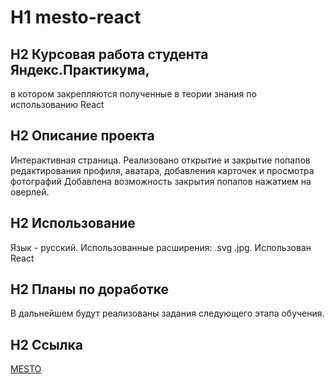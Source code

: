 # H1 mesto-react  
  
## H2 Курсовая работа студента **Яндекс.Практикума**,
в котором закрепляются полученные  в теории знания по использованию React

## H2 Описание проекта
Интерактивная страница. Реализовано открытие и закрытие попапов
редактирования профиля, аватара, добавления карточек и просмотра фотографий   Добавлена возможность закрытия попапов нажатием на оверлей.

## H2 Использование
Язык - русский. Использованные расширения: .svg .jpg. Использован React

## H2 Планы по доработке
В дальнейшем будут реализованы задания следующего этапа обучения.

## H2 Ссылка
 [MESTO](https://alexeyvivanov.github.io/mesto-react/)  
